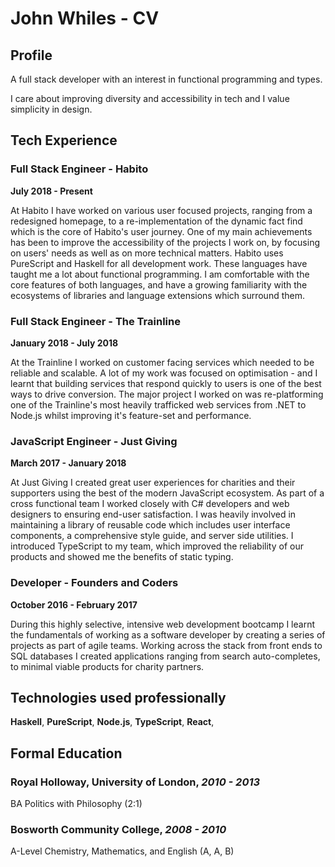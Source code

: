 # John Whiles - CV
## Profile
A full stack developer with an interest in functional programming and types.

I care about improving diversity and accessibility in tech and I value simplicity in
design. 


## Tech Experience

### Full Stack Engineer - Habito
__July 2018 - Present__

  At Habito I have worked on various user focused projects, ranging from a
  redesigned homepage, to a re-implementation of the dynamic fact find which is the core of
  Habito's user journey. One of my main achievements has been to improve
  the accessibility of the projects I work on, by focusing on users' needs as well as on 
  more technical matters.
  Habito uses PureScript and Haskell for all development work. These
  languages have taught me a lot about functional programming. I am comfortable with the
  core features of both languages, and have a growing familiarity with the ecosystems 
  of libraries and language extensions which surround them.
  
  
### Full Stack Engineer - The Trainline
__January 2018 - July 2018__

  At the Trainline I worked on customer facing services which needed to be reliable and 
scalable. A lot of my work was focused on optimisation - and I learnt
that building services that respond quickly to users is one of the best ways
to drive conversion.
  The major project I worked on was re-platforming one of the Trainline's most 
heavily trafficked web services from .NET to Node.js whilst improving it's feature-set
and performance. 

### JavaScript Engineer - Just Giving
__March 2017 - January 2018__

  At Just Giving I created great user experiences for charities and their supporters 
using the best of the modern JavaScript ecosystem. As part of a cross functional team I
worked closely with C# developers and web designers to ensuring end-user satisfaction.
  I was heavily involved in maintaining a library of reusable code which includes 
user interface components, a comprehensive style guide, and server side utilities.
  I introduced TypeScript to my team, which improved the reliability of our products
and showed me the benefits of static typing.

### Developer - Founders and Coders
__October 2016 - February 2017__

During this highly selective, intensive web development bootcamp I learnt the 
fundamentals of working as a software developer by creating a series of projects as part
of agile teams. Working across the stack from front ends to SQL databases I
created  applications ranging from search auto-completes, to minimal viable 
products for charity partners. 

## Technologies used professionally
__Haskell__,
__PureScript__,
__Node.js__,
__TypeScript__,
__React__,

## Formal Education
### Royal Holloway, University of London, *2010 - 2013*
BA Politics with Philosophy (2:1)

### Bosworth Community College, *2008 - 2010*
A-Level Chemistry, Mathematics, and English (A, A, B)

